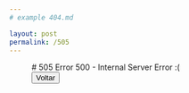 ```yaml
---
# example 404.md

layout: post
permalink: /505
---
```


<figure class="ampstart-image-with-caption m0 relative mb4">
<figcaption class="h5 mt1 px3">
# 505
Error 500 - Internal Server Error :(
<span class="ampstart-image-credit block bold"><br/>
    <button class="ampstart-btn">Voltar</button>
</span>
</figcaption>
</figure>
    